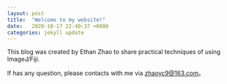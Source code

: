 ```yaml
---
layout: post
title:  "Welcome to my website!"
date:   2020-10-17 22:40:37 +0800
categories: jekyll update
---
```

This blog was created by Ethan Zhao to share practical techniques of using ImageJ/Fiji.

If has any question, please contacts with me via zhaoyc9@163.com。
